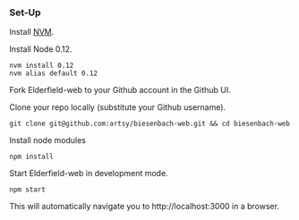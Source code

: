 ### Set-Up

Install [NVM](https://github.com/creationix/nvm).

Install Node 0.12.

```
nvm install 0.12
nvm alias default 0.12
```

Fork Elderfield-web to your Github account in the Github UI.

Clone your repo locally (substitute your Github username).

```
git clone git@github.com:artsy/biesenbach-web.git && cd biesenbach-web
```

Install node modules

```
npm install
```

Start Elderfield-web in development mode.

```
npm start
```

This will automatically navigate you to http://localhost:3000 in a browser.
